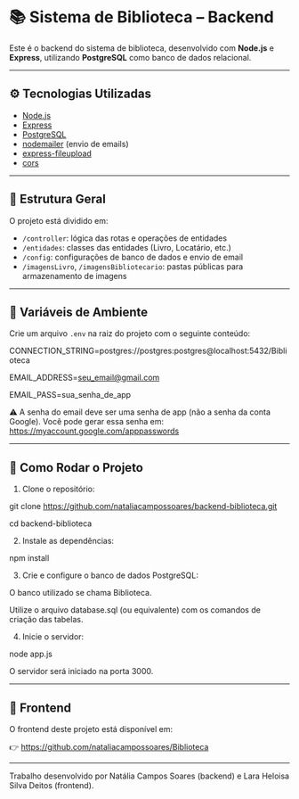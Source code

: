 # 📚 Sistema de Biblioteca – Backend

Este é o backend do sistema de biblioteca, desenvolvido com **Node.js** e **Express**, utilizando **PostgreSQL** como banco de dados relacional.

---

## ⚙️ Tecnologias Utilizadas

- [Node.js](https://nodejs.org/)
- [Express](https://expressjs.com/)
- [PostgreSQL](https://www.postgresql.org/)
- [nodemailer](https://nodemailer.com/) (envio de emails)
- [express-fileupload](https://www.npmjs.com/package/express-fileupload)
- [cors](https://www.npmjs.com/package/cors)

---

## 📁 Estrutura Geral

O projeto está dividido em:

- `/controller`: lógica das rotas e operações de entidades
- `/entidades`: classes das entidades (Livro, Locatário, etc.)
- `/config`: configurações de banco de dados e envio de email
- `/imagensLivro`, `/imagensBibliotecario`: pastas públicas para armazenamento de imagens

---


## 🔐 Variáveis de Ambiente
Crie um arquivo `.env` na raiz do projeto com o seguinte conteúdo:

CONNECTION_STRING=postgres://postgres:postgres@localhost:5432/Biblioteca

EMAIL_ADDRESS=seu_email@gmail.com

EMAIL_PASS=sua_senha_de_app

⚠️ A senha do email deve ser uma senha de app (não a senha da conta Google). Você pode gerar essa senha em: https://myaccount.google.com/apppasswords

---

## 🔌 Como Rodar o Projeto
1. Clone o repositório:

git clone https://github.com/nataliacampossoares/backend-biblioteca.git

cd backend-biblioteca

2. Instale as dependências:

npm install

3. Crie e configure o banco de dados PostgreSQL:

O banco utilizado se chama Biblioteca.

Utilize o arquivo database.sql (ou equivalente) com os comandos de criação das tabelas.

4. Inicie o servidor:
   
node app.js

O servidor será iniciado na porta 3000.

---

## 🤝 Frontend
O frontend deste projeto está disponível em:

👉 https://github.com/nataliacampossoares/Biblioteca

---

Trabalho desenvolvido por Natália Campos Soares (backend) e Lara Heloisa Silva Deitos (frontend).

